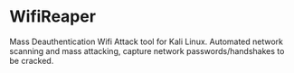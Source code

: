 # WifiReaper
Mass Deauthentication Wifi Attack tool for Kali Linux. Automated network scanning and mass attacking, capture network passwords/handshakes to be cracked.
